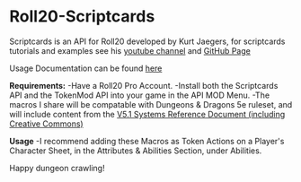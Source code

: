 # Roll20-Scriptcards

Scriptcards is an API for Roll20 developed by Kurt Jaegers, for scriptcards tutorials and examples see his [youtube channel](https://www.youtube.com/@kurtjaegers265) and [GitHub Page](https://github.com/kjaegers/ScriptCards)
    
Usage Documentation can be found [here](https://wiki.roll20.net/Script:ScriptCards)

**Requirements:**
-Have a Roll20 Pro Account.
-Install both the Scriptcards API and the TokenMod API into your game in the API MOD Menu.
-The macros I share will be compatable with Dungeons & Dragons 5e ruleset, and will include content from the [V5.1 Systems Reference Document (including Creative Commons)](https://media.wizards.com/2023/downloads/dnd/SRD_CC_v5.1.pdf)

**Usage**
-I recommend adding these Macros as Token Actions on a Player's Character Sheet, in the Attributes & Abilities Section, under Abilities.

Happy dungeon crawling!